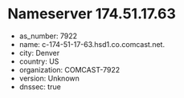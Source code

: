 # Nameserver 174.51.17.63

* as_number: 7922
* name: c-174-51-17-63.hsd1.co.comcast.net.
* city: Denver
* country: US
* organization: COMCAST-7922
* version: Unknown
* dnssec: true
